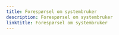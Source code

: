 ```yaml
---
title: Forespørsel om systembruker
description: Forespørsel om systembruker
linktitle: Forespørsel om systembruker
---
```

